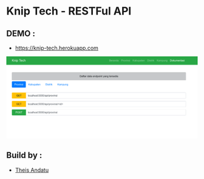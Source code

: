 # Knip Tech - RESTFul API

## DEMO :
* https://knip-tech.herokuapp.com

![Current Result Knip Tech - RESTFul API](./demo.png)

## Build by : 
* [Theis Andatu](https://theisandatu.com)

